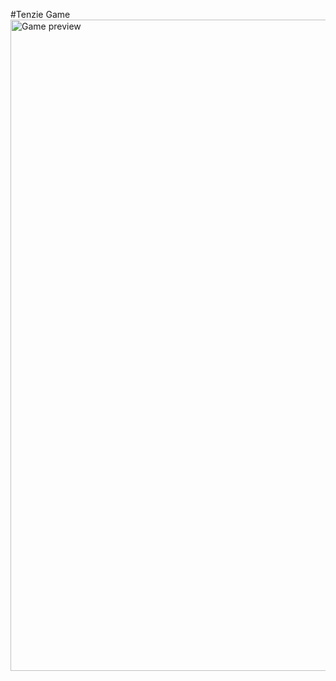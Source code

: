 #Tenzie Game
<img width="1042" alt="Game preview" src="https://user-images.githubusercontent.com/93427284/184504967-ac8e3f51-26cd-4972-b21f-e11945ae4248.png">
